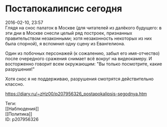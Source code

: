 Постапокалипсис сегодня
========================

   
 2016-02-10, 23:57   
  Глядя на снос палаток в Москве (для читателей из далёкого будущего: в эти дни в Москве снесли целый ряд построек, признанных правительством незаконными; хотя незаконность некоторых из них была спорной), я вспомнил одну сцену из Евангелиона.   
   
 Один из побочных персонажей (к сожалению, забыл его имя-отчество) после очередного сражения снимает всё вокруг на видеокамеру. И восторженно говорит всем окружающим: "Вы только посмотрите, какие разрушения!"   
   
 Хотя снос я не поддерживаю, разрушения смотрятся действительно классно.   
    
 <https://diary.ru/~zHz00/p207956326_postapokalipsis-segodnya.htm>   
   
 Теги:   
 [[Наблюдения]]   
 [[Политика]]   
 ID: p207956326